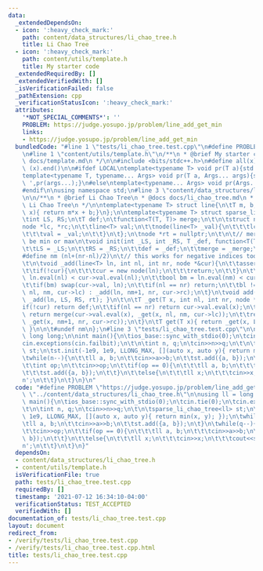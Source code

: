 ```yaml
---
data:
  _extendedDependsOn:
  - icon: ':heavy_check_mark:'
    path: content/data_structures/li_chao_tree.h
    title: Li Chao Tree
  - icon: ':heavy_check_mark:'
    path: content/utils/template.h
    title: My starter code
  _extendedRequiredBy: []
  _extendedVerifiedWith: []
  _isVerificationFailed: false
  _pathExtension: cpp
  _verificationStatusIcon: ':heavy_check_mark:'
  attributes:
    '*NOT_SPECIAL_COMMENTS*': ''
    PROBLEM: https://judge.yosupo.jp/problem/line_add_get_min
    links:
    - https://judge.yosupo.jp/problem/line_add_get_min
  bundledCode: "#line 1 \"tests/li_chao_tree.test.cpp\"\n#define PROBLEM \"https://judge.yosupo.jp/problem/line_add_get_min\"\
    \n#line 1 \"content/utils/template.h\"\n/**\n * @brief My starter code\n * @docs\
    \ docs/template.md\n */\n\n#include <bits/stdc++.h>\n#define all(x) (x).begin(),\
    \ (x).end()\n\n#ifdef LOCAL\ntemplate<typename T> void pr(T a){std::cerr<<a<<std::endl;}\n\
    template<typename T, typename... Args> void pr(T a, Args... args){std::cerr<<a<<'\
    \ ',pr(args...);}\n#else\ntemplate<typename... Args> void pr(Args... args){}\n\
    #endif\n\nusing namespace std;\n#line 3 \"content/data_structures/li_chao_tree.h\"\
    \n\n/**\n * @brief Li Chao Tree\n * @docs docs/li_chao_tree.md\n * @info Sparse\
    \ Li Chao Tree\n */\n\ntemplate<typename T> struct line{\n\tT m, b;\n\tT eval(T\
    \ x){ return m*x + b;}\n};\n\ntemplate<typename T> struct sparse_li_chao_tree{\n\
    \tint LS, RS;\n\tT def;\n\tfunction<T(T, T)> merge;\n\t\n\tstruct node{\n\t\t\
    node *lc, *rc;\n\t\tline<T> val;\n\t\tnode(line<T> _val){\n\t\t\tlc = rc = nullptr;\n\
    \t\t\tval = _val;\n\t\t}\n\t};\n\tnode *rt = nullptr;\n\t\n\t// merge() should\
    \ be min or max\n\tvoid init(int _LS, int _RS, T _def, function<T(T, T)> _merge){\n\
    \t\tLS = _LS;\n\t\tRS = _RS;\n\t\tdef = _def;\n\t\tmerge = _merge;\n\t}\n\n\t\
    #define nm (nl+(nr-nl)/2)\n\t// this works for negative indices too, unlike (nl+nr)/2\n\
    \t\n\tvoid _add(line<T> ln, int nl, int nr, node *&cur){\n\t\tassert(nl <= nr);\n\
    \t\tif(!cur){\n\t\t\tcur = new node(ln);\n\t\t\treturn;\n\t\t}\n\t\tbool bl =\
    \ ln.eval(nl) < cur->val.eval(nl);\n\t\tbool bm = ln.eval(nm) < cur->val.eval(nm);\n\
    \t\tif(bm) swap(cur->val, ln);\n\t\tif(nl == nr) return;\n\t\tbl != bm ? _add(ln,\
    \ nl, nm, cur->lc) : _add(ln, nm+1, nr, cur->rc);\n\t}\n\tvoid add(line<T> ln){\
    \ _add(ln, LS, RS, rt); }\n\t\n\tT _get(T x, int nl, int nr, node *cur){\n\t\t\
    if(!cur) return def;\n\t\tif(nl == nr) return cur->val.eval(x);\n\t\tif(x <= nm)\
    \ return merge(cur->val.eval(x), _get(x, nl, nm, cur->lc));\n\t\treturn merge(cur->val.eval(x),\
    \ _get(x, nm+1, nr, cur->rc));\n\t}\n\tT get(T x){ return _get(x, LS, RS, rt);\
    \ }\n\n\t#undef nm\n};\n#line 3 \"tests/li_chao_tree.test.cpp\"\n\nusing ll =\
    \ long long;\n\nint main(){\n\tios_base::sync_with_stdio(0);\n\tcin.tie(0);\n\t\
    cin.exceptions(cin.failbit);\n\t\n\tint n, q;\n\tcin>>n>>q;\n\t\n\tsparse_li_chao_tree<ll>\
    \ st;\n\tst.init(-1e9, 1e9, LLONG_MAX, [](auto x, auto y){ return min(x, y); });\n\
    \twhile(n--){\n\t\tll a, b;\n\t\tcin>>a>>b;\n\t\tst.add({a, b});\n\t}\n\twhile(q--){\n\
    \t\tint op;\n\t\tcin>>op;\n\t\tif(op == 0){\n\t\t\tll a, b;\n\t\t\tcin>>a>>b;\n\
    \t\t\tst.add({a, b});\n\t\t}\n\t\telse{\n\t\t\tll x;\n\t\t\tcin>>x;\n\t\t\tcout<<st.get(x)<<'\\\
    n';\n\t\t}\n\t}\n}\n"
  code: "#define PROBLEM \"https://judge.yosupo.jp/problem/line_add_get_min\"\n#include\
    \ \"../content/data_structures/li_chao_tree.h\"\n\nusing ll = long long;\n\nint\
    \ main(){\n\tios_base::sync_with_stdio(0);\n\tcin.tie(0);\n\tcin.exceptions(cin.failbit);\n\
    \t\n\tint n, q;\n\tcin>>n>>q;\n\t\n\tsparse_li_chao_tree<ll> st;\n\tst.init(-1e9,\
    \ 1e9, LLONG_MAX, [](auto x, auto y){ return min(x, y); });\n\twhile(n--){\n\t\
    \tll a, b;\n\t\tcin>>a>>b;\n\t\tst.add({a, b});\n\t}\n\twhile(q--){\n\t\tint op;\n\
    \t\tcin>>op;\n\t\tif(op == 0){\n\t\t\tll a, b;\n\t\t\tcin>>a>>b;\n\t\t\tst.add({a,\
    \ b});\n\t\t}\n\t\telse{\n\t\t\tll x;\n\t\t\tcin>>x;\n\t\t\tcout<<st.get(x)<<'\\\
    n';\n\t\t}\n\t}\n}"
  dependsOn:
  - content/data_structures/li_chao_tree.h
  - content/utils/template.h
  isVerificationFile: true
  path: tests/li_chao_tree.test.cpp
  requiredBy: []
  timestamp: '2021-07-12 16:34:10-04:00'
  verificationStatus: TEST_ACCEPTED
  verifiedWith: []
documentation_of: tests/li_chao_tree.test.cpp
layout: document
redirect_from:
- /verify/tests/li_chao_tree.test.cpp
- /verify/tests/li_chao_tree.test.cpp.html
title: tests/li_chao_tree.test.cpp
---
```

